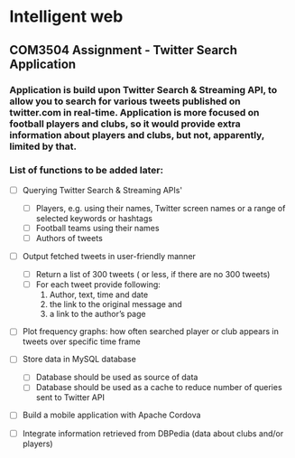 # Intelligent web
## COM3504 Assignment - Twitter Search Application

### Application is build upon Twitter Search & Streaming API, to allow you to search for various tweets published on twitter.com in real-time. Application is more focused on football players and clubs, so it would provide extra information about players and clubs, but not, apparently, limited by that.

### List of functions to be added later:
- [ ] Querying Twitter Search & Streaming APIs'
    - [ ] Players, e.g. using their names, Twitter screen names or a range of selected keywords or hashtags
    - [ ] Football teams using their names
    - [ ] Authors of tweets
- [ ] Output fetched tweets in user-friendly manner
    - [ ] Return a list of 300 tweets ( or less, if there are no 300 tweets)
    - [ ] For each tweet provide following:
      1. Author, text, time and date
      2. the link to the original message and
      3. a link to the author’s page
- [ ] Plot frequency graphs: how often searched player or club appears in tweets over specific time frame
- [ ] Store data in MySQL database
    - [ ] Database should be used as source of data
    - [ ] Database should be used as a cache to reduce number of queries sent to Twitter API
- [ ] Build a mobile application with Apache Cordova
- [ ] Integrate information retrieved from DBPedia (data about clubs and/or players)
  
